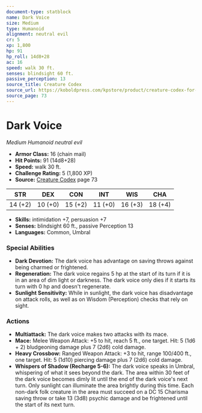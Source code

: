 ```yaml
---
document-type: statblock
name: Dark Voice
size: Medium
type: Humanoid
alignment: neutral evil
cr: 5
xp: 1,800
hp: 91
hp_roll: 14d8+28
ac: 16
speed: walk 30 ft.
senses: blindsight 60 ft. 
passive_perception: 13
source_title: Creature Codex
source_url: https://koboldpress.com/kpstore/product/creature-codex-for-5th-edition-dnd
source_page: 73
---
```


# Dark Voice

*Medium* *Humanoid* *neutral evil*

- **Armor Class:** 16 (chain mail)
- **Hit Points:** 91 (14d8+28)
- **Speed:** walk 30 ft.
- **Challenge Rating:** 5 (1,800 XP)
- **Source:** [Creature Codex](https://koboldpress.com/kpstore/product/creature-codex-for-5th-edition-dnd) page 73

| STR | DEX | CON | INT | WIS | CHA |
| --- | --- | --- | --- | --- | --- |
| 14 (+2) | 10 (+0) | 15 (+2) | 11 (+0) | 16 (+3) | 18 (+4) |

- **Skills:** intimidation +7, persuasion +7
- **Senses:** blindsight 60 ft., passive Perception 13
- **Languages:** Common, Umbral

### Special Abilities

- **Dark Devotion:** The dark voice has advantage on saving throws against being charmed or frightened.
- **Regeneration:** The dark voice regains 5 hp at the start of its turn if it is in an area of dim light or darkness. The dark voice only dies if it starts its turn with 0 hp and doesn't regenerate.
- **Sunlight Sensitivity:** While in sunlight, the dark voice has disadvantage on attack rolls, as well as on Wisdom (Perception) checks that rely on sight.

### Actions

- **Multiattack:** The dark voice makes two attacks with its mace.
- **Mace:** Melee Weapon Attack: +5 to hit, reach 5 ft., one target. Hit: 5 (1d6 + 2) bludgeoning damage plus 7 (2d6) cold damage.
- **Heavy Crossbow:** Ranged Weapon Attack: +3 to hit, range 100/400 ft., one target. Hit: 5 (1d10) piercing damage plus 7 (2d6) cold damage.
- **Whispers of Shadow (Recharge 5-6):** The dark voice speaks in Umbral, whispering of what it sees beyond the dark. The area within 30 feet of the dark voice becomes dimly lit until the end of the dark voice's next turn. Only sunlight can illuminate the area brightly during this time. Each non-dark folk creature in the area must succeed on a DC 15 Charisma saving throw or take 13 (3d8) psychic damage and be frightened until the start of its next turn.
